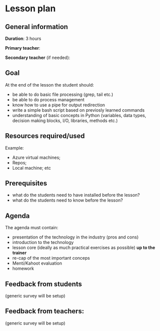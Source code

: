 # Lesson plan

## General information

**Duration**: 3 hours

**Primary teacher**: 

**Secondary teacher** (if needed): 

## Goal
At the end of the lesson the student should:
- be able to do basic file processing (grep, tail etc.)
- be able to do process management
- know how to use a pipe for output redirection
- write a simple bash script based on previosly learned commands
- understanding of basic concepts in Python (variables, data types, decision making blocks, I/O, libraries, methods etc.)

## Resources required/used
Example:
- Azure virtual machines;
- Repos;
- Local machine; etc

## Prerequisites
- what do the students need to have installed before the lesson?
- what do the students need to know before the lesson?

## Agenda
The agenda must contain:
- presentation of the technology in the industry (pros and cons)
- introduction to the technology
- lesson core (ideally as much practical exercises as possible) **up to the trainer**
- re-cap of the most important conceps
- Menti/Kahoot evaluation
- homework

## Feedback from students
(generic survey will be setup)

## Feedback from teachers:
(generic survey will be setup)
